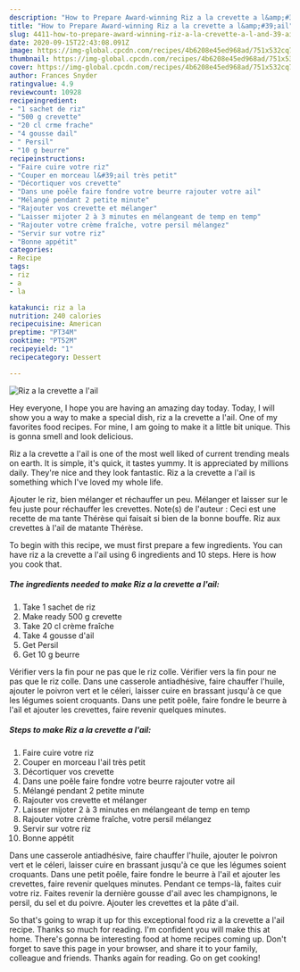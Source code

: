 ```yaml
---
description: "How to Prepare Award-winning Riz a la crevette a l&amp;#39;ail"
title: "How to Prepare Award-winning Riz a la crevette a l&amp;#39;ail"
slug: 4411-how-to-prepare-award-winning-riz-a-la-crevette-a-l-and-39-ail
date: 2020-09-15T22:43:08.091Z
image: https://img-global.cpcdn.com/recipes/4b6208e45ed968ad/751x532cq70/riz-a-la-crevette-a-lail-photo-principale-de-la-recette.jpg
thumbnail: https://img-global.cpcdn.com/recipes/4b6208e45ed968ad/751x532cq70/riz-a-la-crevette-a-lail-photo-principale-de-la-recette.jpg
cover: https://img-global.cpcdn.com/recipes/4b6208e45ed968ad/751x532cq70/riz-a-la-crevette-a-lail-photo-principale-de-la-recette.jpg
author: Frances Snyder
ratingvalue: 4.9
reviewcount: 10928
recipeingredient:
- "1 sachet de riz"
- "500 g crevette"
- "20 cl crme frache"
- "4 gousse dail"
- " Persil"
- "10 g beurre"
recipeinstructions:
- "Faire cuire votre riz"
- "Couper en morceau l&#39;ail très petit"
- "Décortiquer vos crevette"
- "Dans une poêle faire fondre votre beurre rajouter votre ail"
- "Mélangé pendant 2 petite minute"
- "Rajouter vos crevette et mélanger"
- "Laisser mijoter 2 à 3 minutes en mélangeant de temp en temp"
- "Rajouter votre crème fraîche, votre persil mélangez"
- "Servir sur votre riz"
- "Bonne appétit"
categories:
- Recipe
tags:
- riz
- a
- la

katakunci: riz a la 
nutrition: 240 calories
recipecuisine: American
preptime: "PT34M"
cooktime: "PT52M"
recipeyield: "1"
recipecategory: Dessert

---
```



![Riz a la crevette a l&#39;ail](https://img-global.cpcdn.com/recipes/4b6208e45ed968ad/751x532cq70/riz-a-la-crevette-a-lail-photo-principale-de-la-recette.jpg)

Hey everyone, I hope you are having an amazing day today. Today, I will show you a way to make a special dish, riz a la crevette a l&#39;ail. One of my favorites food recipes. For mine, I am going to make it a little bit unique. This is gonna smell and look delicious.

Riz a la crevette a l&#39;ail is one of the most well liked of current trending meals on earth. It is simple, it's quick, it tastes yummy. It is appreciated by millions daily. They're nice and they look fantastic. Riz a la crevette a l&#39;ail is something which I've loved my whole life.

Ajouter le riz, bien mélanger et réchauffer un peu. Mélanger et laisser sur le feu juste pour réchauffer les crevettes. Note(s) de l&#39;auteur : Ceci est une recette de ma tante Thérèse qui faisait si bien de la bonne bouffe. Riz aux crevettes à l&#39;ail de matante Thérèse.


To begin with this recipe, we must first prepare a few ingredients. You can have riz a la crevette a l&#39;ail using 6 ingredients and 10 steps. Here is how you cook that.

<!--inarticleads1-->

##### The ingredients needed to make Riz a la crevette a l&#39;ail:

1. Take 1 sachet de riz
1. Make ready 500 g crevette
1. Take 20 cl crème fraîche
1. Take 4 gousse d&#39;ail
1. Get  Persil
1. Get 10 g beurre


Vérifier vers la fin pour ne pas que le riz colle. Vérifier vers la fin pour ne pas que le riz colle. Dans une casserole antiadhésive, faire chauffer l&#39;huile, ajouter le poivron vert et le céleri, laisser cuire en brassant jusqu&#39;à ce que les légumes soient croquants. Dans une petit poêle, faire fondre le beurre à l&#39;ail et ajouter les crevettes, faire revenir quelques minutes. 

<!--inarticleads2-->

##### Steps to make Riz a la crevette a l&#39;ail:

1. Faire cuire votre riz
1. Couper en morceau l&#39;ail très petit
1. Décortiquer vos crevette
1. Dans une poêle faire fondre votre beurre rajouter votre ail
1. Mélangé pendant 2 petite minute
1. Rajouter vos crevette et mélanger
1. Laisser mijoter 2 à 3 minutes en mélangeant de temp en temp
1. Rajouter votre crème fraîche, votre persil mélangez
1. Servir sur votre riz
1. Bonne appétit


Dans une casserole antiadhésive, faire chauffer l&#39;huile, ajouter le poivron vert et le céleri, laisser cuire en brassant jusqu&#39;à ce que les légumes soient croquants. Dans une petit poêle, faire fondre le beurre à l&#39;ail et ajouter les crevettes, faire revenir quelques minutes. Pendant ce temps-là, faites cuir votre riz. Faites revenir la dernière gousse d&#39;ail avec les champignons, le persil, du sel et du poivre. Ajouter les crevettes et la pâte d&#39;ail. 

So that's going to wrap it up for this exceptional food riz a la crevette a l&#39;ail recipe. Thanks so much for reading. I'm confident you will make this at home. There's gonna be interesting food at home recipes coming up. Don't forget to save this page in your browser, and share it to your family, colleague and friends. Thanks again for reading. Go on get cooking!
